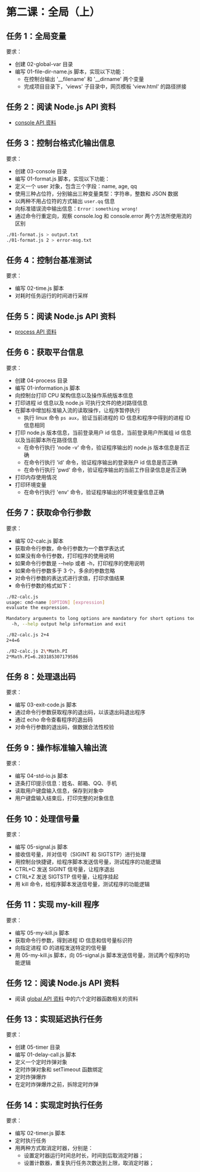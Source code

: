 # 第二课：全局（上）

## 任务 1：全局变量

要求：
- 创建 02-global-var 目录  
- 编写 01-file-dir-name.js 脚本，实现以下功能：  
  - 在控制台输出 '__filename' 和 '__dirname' 两个变量  
  - 完成项目目录下，'views' 子目录中，网页模板 'view.html' 的路径拼接  

## 任务 2：阅读 Node.js API 资料

- [console API 资料](http://nodejs.cn/api/console.html)  

## 任务 3：控制台格式化输出信息

要求：  
- 创建 03-console 目录  
- 编写 01-format.js 脚本，实现以下功能：  
- 定义一个 user 对象，包含三个字段：name, age, qq
- 使用三种占位符，分别输出三种变量类型：字符串，整数和 JSON 数据  
- 以两种不用占位符的方式输出 `user.qq` 信息  
- 向标准错误流中输出信息：`Error：something wrong!`  
- 通过命令行重定向，观察 console.log 和 console.error 两个方法所使用流的区别  
```bash
./01-format.js > output.txt
./01-format.js 2 > error-msg.txt
```

## 任务 4：控制台基准测试

要求：
- 编写 02-time.js 脚本
- 对耗时任务运行的时间进行采样  

## 任务 5：阅读 Node.js API 资料

- [process API 资料](http://nodejs.cn/api/process.html)  

## 任务 6：获取平台信息

要求：  
- 创建 04-process 目录  
- 编写 01-information.js 脚本  
- 向控制台打印 CPU 架构信息以及操作系统版本信息  
- 打印进程 id 信息以及 node.js 可执行文件的绝对路径信息  
- 在脚本中增加标准输入流的读取操作，让程序暂停执行
  - 执行 linux 命令 `ps aux`，验证当前进程的 ID 信息和程序中得到的进程 ID 信息相同  
- 打印 node.js 版本信息，当前登录用户 id 信息，当前登录用户所属组 id 信息以及当前脚本所在路径信息  
  - 在命令行执行 'node -v' 命令，验证程序输出的 node.js 版本信息是否正确  
  - 在命令行执行 'id' 命令，验证程序输出的登录账户 id 信息是否正确  
  - 在命令行执行 'pwd' 命令，验证程序输出的当前工作目录信息是否正确  
- 打印内存使用情况  
- 打印环境变量  
  - 在命令行执行 'env' 命令，验证程序输出的环境变量信息正确 

## 任务 7：获取命令行参数

要求：
- 编写 02-calc.js 脚本  
- 获取命令行参数，命令行参数为一个数学表达式  
- 如果没有命令行参数，打印程序的使用说明  
- 如果命令行参数是 --help 或者 -h，打印程序的使用说明  
- 如果命令行参数多于 3 个，多余的参数忽略  
- 对命令行参数的表达式进行求值，打印求值结果  
- 命令行参数的格式如下：  
```bash
./02-calc.js
usage: cmd-name [OPTION] [expression]
evaluate the expression.

Mandatory arguments to long options are mandatory for short options too.
  -h, --help output help information and exit
```
```bash
./02-calc.js 2+4
2+4=6
```
```bash
./02-calc.js 2\*Math.PI
2*Math.PI=6.283185307179586
```

## 任务 8：处理退出码

要求：
- 编写 03-exit-code.js 脚本  
- 通过命令行参数获取程序的退出码，以该退出码退出程序  
- 通过 echo 命令查看程序的退出码  
- 对命令行参数的退出码，做数据合法性校验  

## 任务 9：操作标准输入输出流

要求：
- 编写 04-std-io.js 脚本  
- 逐条打印提示信息：姓名、邮箱、QQ、手机  
- 读取用户键盘输入信息，保存到对象中  
- 用户键盘输入结束后，打印完整的对象信息  

## 任务 10：处理信号量

要求：
- 编写 05-signal.js 脚本  
- 接收信号量，并对信号（SIGINT 和 SIGTSTP）进行处理  
- 用控制台快捷键，给程序脚本发送信号量，测试程序的功能逻辑  
- CTRL+C 发送 SIGINT 信号量，让程序退出
- CTRL+Z 发送 SIGTSTP 信号量，让程序挂起
- 用 kill 命令，给程序脚本发送信号量，测试程序的功能逻辑  

## 任务 11：实现 my-kill 程序

要求：
- 编写 05-my-kill.js 脚本  
- 获取命令行参数，得到进程 ID 信息和信号量标识符  
- 向指定进程 ID 的进程发送特定的信号量  
- 用 05-my-kill.js 脚本，向 05-signal.js 脚本发送信号量，测试两个程序的功能逻辑  

## 任务 12：阅读 Node.js API 资料

- 阅读 [global API 资料](http://nodejs.cn/api/globals.html) 中的六个定时器函数相关的资料

## 任务 13：实现延迟执行任务  

要求：  
- 创建 05-timer 目录  
- 编写 01-delay-call.js 脚本  
- 定义一个定时炸弹对象  
- 定时炸弹对象和 setTimeout 函数绑定  
- 定时炸弹爆炸  
- 在定时炸弹爆炸之前，拆除定时炸弹  

## 任务 14：实现定时执行任务

要求：  
- 编写 02-timer.js 脚本  
- 定时执行任务
- 用两种方式取消定时器，分别是：
  - 设置定时器运行时间总时长，时间到后取消定时器；
  - 设置计数器，重复执行任务次数达到上限，取消定时器；
